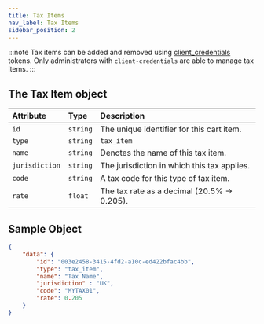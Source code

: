 ```yaml
---
title: Tax Items
nav_label: Tax Items
sidebar_position: 2
---
```


:::note
Tax items can be added and removed using [client_credentials](/guides/Getting-Started/authentication/Tokens/client-credential-token) tokens. Only administrators with `client-credentials` are able to manage tax items.
:::

## The Tax Item object

| Attribute | Type | Description |
| :--- | :--- | :--- |
| `id` | `string` | The unique identifier for this cart item. |
| `type` | `string` | `tax_item` |
| `name` | `string` | Denotes the name of this tax item. |
| `jurisdiction` | `string` | The jurisdiction in which this tax applies. |
| `code` | `string` | A tax code for this type of tax item. |
| `rate` | `float` | The tax rate as a decimal (20.5% -> 0.205). |

## Sample Object

```json
{
    "data": {
        "id": "003e2458-3415-4fd2-a10c-ed422bfac4bb",
        "type": "tax_item",
        "name": "Tax Name",
        "jurisdiction" : "UK",
        "code": "MYTAX01",
        "rate": 0.205
    }
}
```
